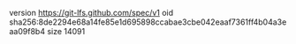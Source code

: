 version https://git-lfs.github.com/spec/v1
oid sha256:8de2294e68a14fe85e1d695898ccabae3cbe042eaaf7361ff4b04a3eaa09f8b4
size 14091
